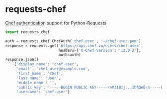 # requests-chef
[Chef authentication](https://docs.chef.io/auth.html) support for Python-Requests

```python
import requests_chef

auth = requests_chef.ChefAuth('chef-user', '~/chef-user.pem')
response = requests.get('https://api.chef.io/users/chef-user',
                        headers={'X-Chef-Version': '12.0.2'},
                        auth=auth)
response.json()
    {'display_name': 'chef-user',
     'email': 'chef-user@example.com',
     'first_name': 'Chef',
     'last_name': 'User',
     'middle_name': '',
     'public_key': '-----BEGIN PUBLIC KEY-----\nMIIBIj...IDAQAB\n-----END PUBLIC KEY-----\n',
     'username': 'chef-user'}
```



